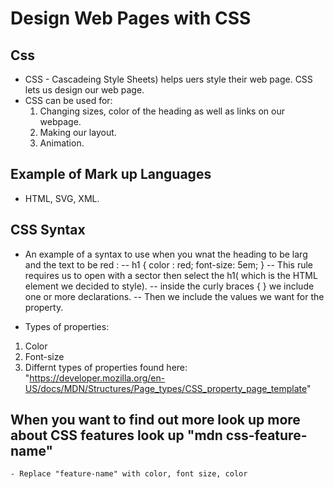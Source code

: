 # Design Web Pages with CSS

## Css

- CSS - Cascadeing Style Sheets) helps uers style their web page. CSS lets us design our web page.
- CSS can be used for:
    1. Changing sizes, color of the heading as well as links on our webpage.
    2. Making our layout.
    3. Animation.

## Example of Mark up Languages 

- HTML, SVG, XML.

## CSS Syntax

- An example of a syntax to use when you wnat the heading to be larg and the text to be red :
-- h1 { 
        color : red;
        font-size: 5em;
    }
-- This rule requires us to open with a sector then select the h1( which is the HTML element we decided to style).
-- inside the curly braces { } we include one or more declarations.
-- Then we include the values we want for the property.

- Types of properties:

1. Color
2. Font-size
3. Differnt types of properties found here: "https://developer.mozilla.org/en-US/docs/MDN/Structures/Page_types/CSS_property_page_template"

## When you want to find out more look up more about CSS features look up "mdn css-feature-name"

    - Replace "feature-name" with color, font size, color
